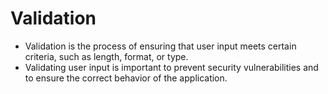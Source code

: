 # Validation

- Validation is the process of ensuring that user input meets certain criteria, such as length, format, or type.
- Validating user input is important to prevent security vulnerabilities and to ensure the correct behavior of the application.
